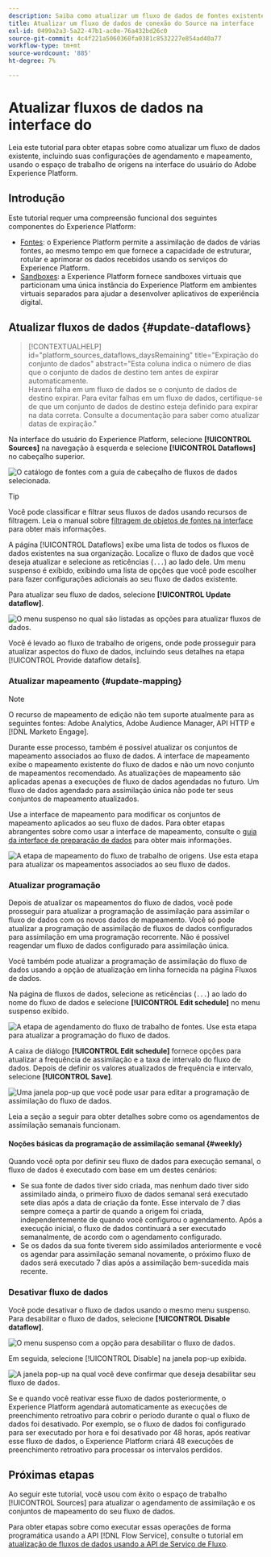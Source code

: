 ```yaml
---
description: Saiba como atualizar um fluxo de dados de fontes existente na interface do usuário do Experience Platform.
title: Atualizar um fluxo de dados de conexão do Source na interface
exl-id: 0499a2a3-5a22-47b1-ac0e-76a432bd26c0
source-git-commit: 4c4f221a5060360fa0381c8532227e854ad40a77
workflow-type: tm+mt
source-wordcount: '885'
ht-degree: 7%

---
```


# Atualizar fluxos de dados na interface do

Leia este tutorial para obter etapas sobre como atualizar um fluxo de dados existente, incluindo suas configurações de agendamento e mapeamento, usando o espaço de trabalho de origens na interface do usuário do Adobe Experience Platform.

## Introdução

Este tutorial requer uma compreensão funcional dos seguintes componentes do Experience Platform:

* [Fontes](../../home.md): o Experience Platform permite a assimilação de dados de várias fontes, ao mesmo tempo em que fornece a capacidade de estruturar, rotular e aprimorar os dados recebidos usando os serviços do Experience Platform.
* [Sandboxes](../../../sandboxes/home.md): a Experience Platform fornece sandboxes virtuais que particionam uma única instância do Experience Platform em ambientes virtuais separados para ajudar a desenvolver aplicativos de experiência digital.

## Atualizar fluxos de dados {#update-dataflows}

>[!CONTEXTUALHELP]
>id="platform_sources_dataflows_daysRemaining"
>title="Expiração do conjunto de dados"
>abstract="Esta coluna indica o número de dias que o conjunto de dados de destino tem antes de expirar automaticamente.<br>Haverá falha em um fluxo de dados se o conjunto de dados de destino expirar. Para evitar falhas em um fluxo de dados, certifique-se de que um conjunto de dados de destino esteja definido para expirar na data correta. Consulte a documentação para saber como atualizar datas de expiração."

Na interface do usuário do Experience Platform, selecione **[!UICONTROL Sources]** na navegação à esquerda e selecione **[!UICONTROL Dataflows]** no cabeçalho superior.

![O catálogo de fontes com a guia de cabeçalho de fluxos de dados selecionada.](../../images/tutorials/update-dataflows/catalog.png)

>[!TIP]
>
>Você pode classificar e filtrar seus fluxos de dados usando recursos de filtragem. Leia o manual sobre [filtragem de objetos de fontes na interface](./filter.md) para obter mais informações.

A página [!UICONTROL Dataflows] exibe uma lista de todos os fluxos de dados existentes na sua organização. Localize o fluxo de dados que você deseja atualizar e selecione as reticências (`...`) ao lado dele. Um menu suspenso é exibido, exibindo uma lista de opções que você pode escolher para fazer configurações adicionais ao seu fluxo de dados existente.

Para atualizar seu fluxo de dados, selecione **[!UICONTROL Update dataflow]**.

![O menu suspenso no qual são listadas as opções para atualizar fluxos de dados.](../../images/tutorials/update-dataflows/dropdown_update.png)

Você é levado ao fluxo de trabalho de origens, onde pode prosseguir para atualizar aspectos do fluxo de dados, incluindo seus detalhes na etapa [!UICONTROL Provide dataflow details].

### Atualizar mapeamento {#update-mapping}

>[!NOTE]
>
>O recurso de mapeamento de edição não tem suporte atualmente para as seguintes fontes: Adobe Analytics, Adobe Audience Manager, API HTTP e [!DNL Marketo Engage].

Durante esse processo, também é possível atualizar os conjuntos de mapeamento associados ao fluxo de dados.  A interface de mapeamento exibe o mapeamento existente do fluxo de dados e não um novo conjunto de mapeamentos recomendado. As atualizações de mapeamento são aplicadas apenas a execuções de fluxo de dados agendadas no futuro. Um fluxo de dados agendado para assimilação única não pode ter seus conjuntos de mapeamento atualizados.

Use a interface de mapeamento para modificar os conjuntos de mapeamento aplicados ao seu fluxo de dados. Para obter etapas abrangentes sobre como usar a interface de mapeamento, consulte o [guia da interface de preparação de dados](../../../data-prep/ui/mapping.md) para obter mais informações.

![A etapa de mapeamento do fluxo de trabalho de origens. Use esta etapa para atualizar os mapeamentos associados ao seu fluxo de dados.](../../images/tutorials/update-dataflows/mapping.png)

### Atualizar programação

Depois de atualizar os mapeamentos do fluxo de dados, você pode prosseguir para atualizar a programação de assimilação para assimilar o fluxo de dados com os novos dados de mapeamento. Você só pode atualizar a programação de assimilação de fluxos de dados configurados para assimilação em uma programação recorrente. Não é possível reagendar um fluxo de dados configurado para assimilação única.

Você também pode atualizar a programação de assimilação do fluxo de dados usando a opção de atualização em linha fornecida na página Fluxos de dados.

Na página de fluxos de dados, selecione as reticências (`...`) ao lado do nome do fluxo de dados e selecione **[!UICONTROL Edit schedule]** no menu suspenso exibido.

![A etapa de agendamento do fluxo de trabalho de fontes. Use esta etapa para atualizar a programação do fluxo de dados.](../../images/tutorials/update-dataflows/dropdown_edit.png)

A caixa de diálogo **[!UICONTROL Edit schedule]** fornece opções para atualizar a frequência de assimilação e a taxa de intervalo do fluxo de dados. Depois de definir os valores atualizados de frequência e intervalo, selecione **[!UICONTROL Save]**.

![Uma janela pop-up que você pode usar para editar a programação de assimilação do fluxo de dados.](../../images/tutorials/update-dataflows/edit_schedule.png)

Leia a seção a seguir para obter detalhes sobre como os agendamentos de assimilação semanais funcionam.

#### Noções básicas da programação de assimilação semanal {#weekly}

Quando você opta por definir seu fluxo de dados para execução semanal, o fluxo de dados é executado com base em um destes cenários:

* Se sua fonte de dados tiver sido criada, mas nenhum dado tiver sido assimilado ainda, o primeiro fluxo de dados semanal será executado sete dias após a data de criação da fonte. Esse intervalo de 7 dias sempre começa a partir de quando a origem foi criada, independentemente de quando você configurou o agendamento. Após a execução inicial, o fluxo de dados continuará a ser executado semanalmente, de acordo com o agendamento configurado.
* Se os dados da sua fonte tiverem sido assimilados anteriormente e você os agendar para assimilação semanal novamente, o próximo fluxo de dados será executado 7 dias após a assimilação bem-sucedida mais recente.

### Desativar fluxo de dados

Você pode desativar o fluxo de dados usando o mesmo menu suspenso. Para desabilitar o fluxo de dados, selecione **[!UICONTROL Disable dataflow]**.

![O menu suspenso com a opção para desabilitar o fluxo de dados.](../../images/tutorials/update-dataflows/dropdown_disable.png)

Em seguida, selecione [!UICONTROL Disable] na janela pop-up exibida.

![A janela pop-up na qual você deve confirmar que deseja desabilitar seu fluxo de dados.](../../images/tutorials/update-dataflows/disable_dataflow.png)

Se e quando você reativar esse fluxo de dados posteriormente, o Experience Platform agendará automaticamente as execuções de preenchimento retroativo para cobrir o período durante o qual o fluxo de dados foi desativado. Por exemplo, se o fluxo de dados foi configurado para ser executado por hora e foi desativado por 48 horas, após reativar esse fluxo de dados, o Experience Platform criará 48 execuções de preenchimento retroativo para processar os intervalos perdidos.

## Próximas etapas

Ao seguir este tutorial, você usou com êxito o espaço de trabalho [!UICONTROL Sources] para atualizar o agendamento de assimilação e os conjuntos de mapeamento do seu fluxo de dados.

Para obter etapas sobre como executar essas operações de forma programática usando a API [!DNL Flow Service], consulte o tutorial em [atualização de fluxos de dados usando a API de Serviço de Fluxo](../../tutorials/api/update-dataflows.md).
